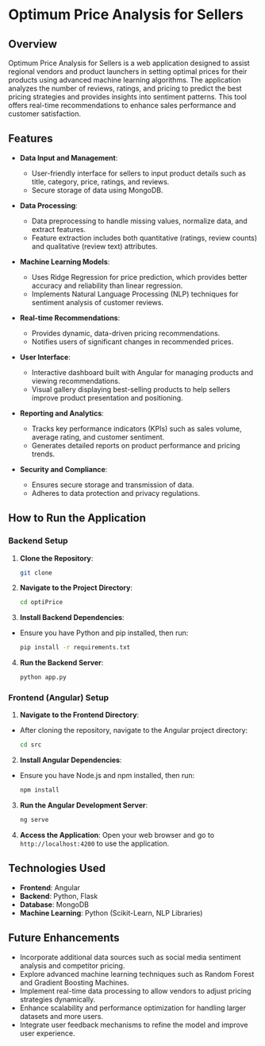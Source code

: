# Optimum Price Analysis for Sellers

## Overview

Optimum Price Analysis for Sellers is a web application designed to assist regional vendors and product launchers in setting optimal prices for their products using advanced machine learning algorithms. The application analyzes the number of reviews, ratings, and pricing to predict the best pricing strategies and provides insights into sentiment patterns. This tool offers real-time recommendations to enhance sales performance and customer satisfaction.

## Features

- **Data Input and Management**: 
  - User-friendly interface for sellers to input product details such as title, category, price, ratings, and reviews.
  - Secure storage of data using MongoDB.

- **Data Processing**: 
  - Data preprocessing to handle missing values, normalize data, and extract features.
  - Feature extraction includes both quantitative (ratings, review counts) and qualitative (review text) attributes.

- **Machine Learning Models**: 
  - Uses Ridge Regression for price prediction, which provides better accuracy and reliability than linear regression.
  - Implements Natural Language Processing (NLP) techniques for sentiment analysis of customer reviews.

- **Real-time Recommendations**: 
  - Provides dynamic, data-driven pricing recommendations.
  - Notifies users of significant changes in recommended prices.

- **User Interface**:
  - Interactive dashboard built with Angular for managing products and viewing recommendations.
  - Visual gallery displaying best-selling products to help sellers improve product presentation and positioning.

- **Reporting and Analytics**:
  - Tracks key performance indicators (KPIs) such as sales volume, average rating, and customer sentiment.
  - Generates detailed reports on product performance and pricing trends.

- **Security and Compliance**:
  - Ensures secure storage and transmission of data.
  - Adheres to data protection and privacy regulations.

## How to Run the Application

### Backend Setup

1. **Clone the Repository**: 
    ```bash
    git clone

2. **Navigate to the Project Directory**:
   ```bash
   cd optiPrice

3. **Install Backend Dependencies**:
  - Ensure you have Python and pip installed, then run:
    ```bash
    pip install -r requirements.txt
    
4. **Run the Backend Server**:
   ```bash
   python app.py

### Frontend (Angular) Setup

1. **Navigate to the Frontend Directory**:
- After cloning the repository, navigate to the Angular project directory:
  ```bash
  cd src

2. **Install Angular Dependencies**:
- Ensure you have Node.js and npm installed, then run:
  ```bash
  npm install

3. **Run the Angular Development Server**:
    ```bash
    ng serve

4. **Access the Application**:
Open your web browser and go to `http://localhost:4200` to use the application.

## Technologies Used

- **Frontend**: Angular
- **Backend**: Python, Flask
- **Database**: MongoDB
- **Machine Learning**: Python (Scikit-Learn, NLP Libraries)

## Future Enhancements

- Incorporate additional data sources such as social media sentiment analysis and competitor pricing.
- Explore advanced machine learning techniques such as Random Forest and Gradient Boosting Machines.
- Implement real-time data processing to allow vendors to adjust pricing strategies dynamically.
- Enhance scalability and performance optimization for handling larger datasets and more users.
- Integrate user feedback mechanisms to refine the model and improve user experience.




